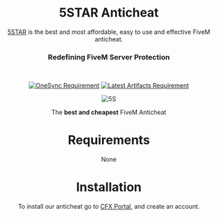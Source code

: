 <div align="center">

# 5STAR Anticheat

[5STAR](https://store.5mscripts.eu/) is the best and most affordable, easy to use and effective FiveM anticheat.

### Redefining FiveM Server Protection

</div>

<br>

<div align="center">

[![OneSync Requirement](https://img.shields.io/badge/OneSync-Required-red?style=for-the-badge&logo=fivem&logoColor=white)](https://docs.fivem.net/docs/scripting-reference/onesync/)
[![Latest Artifacts Requirement](https://img.shields.io/badge/Latest%20Artifacts-Required-red?style=for-the-badge&logo=fivem&logoColor=white)](https://runtime.fivem.net/artifacts/fivem/build_server_windows/master)

</div>

<div align="center">

![5S](https://cdn.discordapp.com/attachments/1416499778308800634/1416499821996412958/5M.png?ex=68c7ba82&is=68c66902&hm=91bf9afc17c44b8d53ebc03b73d360775a5a8de3a947c5c7302eae14a7d84b2d&)

The **best and cheapest** FiveM Anticheat

</div>

<div align="center">

# Requirements

None

# Installation

To install our anticheat go to [CFX Portal](https://portal.cfx.re/assets/granted-assets), and create an account.

</div>
